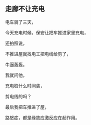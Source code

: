 ## 走廊不让充电

 电车骑了三天，
 
 今天充电时候，保安让把车推进家里充电，

 还拍照说， 
 
 不推进屋就找电工把电线给剪了，
 
 牛逼轰轰。
 
 我就问他，
 
充电桩什么时间装，

剪电线的吗？
 
最后我把车推进了屋，

路怒症，都是缘故应激反应在起作用。
 
